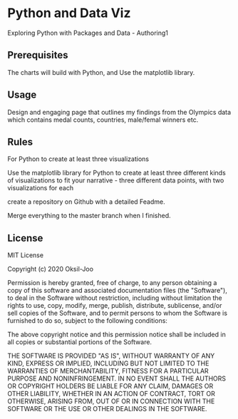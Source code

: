 # Python and Data Viz

Exploring Python with Packages and Data - Authoring1

## Prerequisites

The charts will build with Python, and Use the matplotlib library.

## Usage
Design and engaging page that outlines my findings from the Olympics data which contains medal counts, countries, male/femal winners etc.

## Rules
For Python to create at least three visualizations

Use the matplotlib library for Python to create at least three different kinds of visualizations to fit your narrative - three different data points, with two visualizations for each

create a repository on Github with a detailed Feadme.

Merge everything to the master branch when I finished.

## License
MIT License

Copyright (c) 2020 Oksil-Joo

Permission is hereby granted, free of charge, to any person obtaining a copy
of this software and associated documentation files (the "Software"), to deal
in the Software without restriction, including without limitation the rights
to use, copy, modify, merge, publish, distribute, sublicense, and/or sell
copies of the Software, and to permit persons to whom the Software is
furnished to do so, subject to the following conditions:

The above copyright notice and this permission notice shall be included in all
copies or substantial portions of the Software.

THE SOFTWARE IS PROVIDED "AS IS", WITHOUT WARRANTY OF ANY KIND, EXPRESS OR
IMPLIED, INCLUDING BUT NOT LIMITED TO THE WARRANTIES OF MERCHANTABILITY,
FITNESS FOR A PARTICULAR PURPOSE AND NONINFRINGEMENT. IN NO EVENT SHALL THE
AUTHORS OR COPYRIGHT HOLDERS BE LIABLE FOR ANY CLAIM, DAMAGES OR OTHER
LIABILITY, WHETHER IN AN ACTION OF CONTRACT, TORT OR OTHERWISE, ARISING FROM,
OUT OF OR IN CONNECTION WITH THE SOFTWARE OR THE USE OR OTHER DEALINGS IN THE
SOFTWARE.